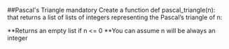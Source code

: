 ##Pascal's Triangle
mandatory
Create a function def pascal_triangle(n): that returns a list of lists of integers representing the Pascal’s triangle of n:

**Returns an empty list if n <= 0
**You can assume n will be always an integer
